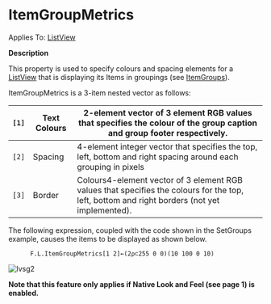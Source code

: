 




<h1 class="heading"><span class="name">ItemGroupMetrics</span></h1>

Applies To: [ListView](../a-z/listview.md)


**Description**


This property is used to specify colours and spacing elements for a [ListView](../a-z/listview.md) that is displaying its Items in groupings (see [ItemGroups](../a-z/itemgroups.md)).


ItemGroupMetrics is a 3-item nested vector as follows:


| `[1]` | Text Colours | 2-element vector of 3 element RGB values that specifies the colour of        the group caption and group footer respectively. |
| --- | --- | ---  |
| `[2]` | Spacing | 4-element integer vector that specifies the top, left, bottom and        right spacing around each grouping in pixels |
| `[3]` | Border | Colours4-element vector of 3 element RGB values that specifies the        colours for the top, left, bottom and right borders (not yet      implemented). |


The following expression, coupled with the code shown in the SetGroups example, causes the items to be displayed as shown below.
```apl
      F.L.ItemGroupMetrics[1 2]←(2⍴⊂255 0 0)(10 100 0 10)
```


![lvsg2](../img/lvsg2.gif)



**Note that this feature only applies if Native Look and Feel (see page 1) is enabled.**


